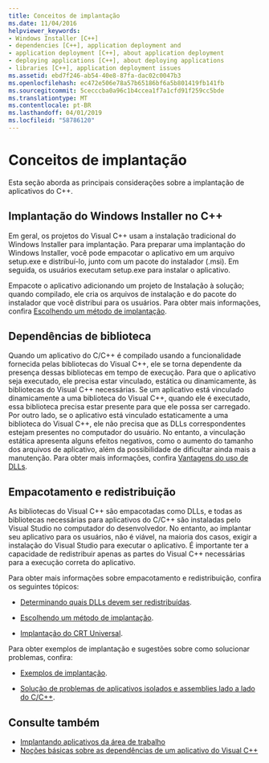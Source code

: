 ```yaml
---
title: Conceitos de implantação
ms.date: 11/04/2016
helpviewer_keywords:
- Windows Installer [C++]
- dependencies [C++], application deployment and
- application deployment [C++], about application deployment
- deploying applications [C++], about deploying applications
- libraries [C++], application deployment issues
ms.assetid: ebd7f246-ab54-40e8-87fa-dac02c0047b3
ms.openlocfilehash: ec472e506e78a57b65186bf6a5b801419fb141fb
ms.sourcegitcommit: 5cecccba0a96c1b4ccea1f7a1cfd91f259cc5bde
ms.translationtype: MT
ms.contentlocale: pt-BR
ms.lasthandoff: 04/01/2019
ms.locfileid: "58786120"
---
```

# <a name="deployment-concepts"></a>Conceitos de implantação

Esta seção aborda as principais considerações sobre a implantação de aplicativos do C++.

## <a name="windows-installer-deployment-in-c"></a>Implantação do Windows Installer no C++

Em geral, os projetos do Visual C++ usam a instalação tradicional do Windows Installer para implantação. Para preparar uma implantação do Windows Installer, você pode empacotar o aplicativo em um arquivo setup.exe e distribuí-lo, junto com um pacote do instalador (.msi). Em seguida, os usuários executam setup.exe para instalar o aplicativo.

Empacote o aplicativo adicionando um projeto de Instalação à solução; quando compilado, ele cria os arquivos de instalação e do pacote do instalador que você distribui para os usuários. Para obter mais informações, confira [Escolhendo um método de implantação](choosing-a-deployment-method.md).

## <a name="library-dependencies"></a>Dependências de biblioteca

Quando um aplicativo do C/C++ é compilado usando a funcionalidade fornecida pelas bibliotecas do Visual C++, ele se torna dependente da presença dessas bibliotecas em tempo de execução. Para que o aplicativo seja executado, ele precisa estar vinculado, estática ou dinamicamente, às bibliotecas do Visual C++ necessárias. Se um aplicativo está vinculado dinamicamente a uma biblioteca do Visual C++, quando ele é executado, essa biblioteca precisa estar presente para que ele possa ser carregado. Por outro lado, se o aplicativo está vinculado estaticamente a uma biblioteca do Visual C++, ele não precisa que as DLLs correspondentes estejam presentes no computador do usuário. No entanto, a vinculação estática apresenta alguns efeitos negativos, como o aumento do tamanho dos arquivos de aplicativo, além da possibilidade de dificultar ainda mais a manutenção. Para obter mais informações, confira [Vantagens do uso de DLLs](../build/dlls-in-visual-cpp.md#advantages-of-using-dlls).

## <a name="packaging-and-redistributing"></a>Empacotamento e redistribuição

As bibliotecas do Visual C++ são empacotadas como DLLs, e todas as bibliotecas necessárias para aplicativos do C/C++ são instaladas pelo Visual Studio no computador do desenvolvedor. No entanto, ao implantar seu aplicativo para os usuários, não é viável, na maioria dos casos, exigir a instalação do Visual Studio para executar o aplicativo. É importante ter a capacidade de redistribuir apenas as partes do Visual C++ necessárias para a execução correta do aplicativo.

Para obter mais informações sobre empacotamento e redistribuição, confira os seguintes tópicos:

- [Determinando quais DLLs devem ser redistribuídas](determining-which-dlls-to-redistribute.md).

- [Escolhendo um método de implantação](choosing-a-deployment-method.md).

- [Implantação do CRT Universal](universal-crt-deployment.md).

Para obter exemplos de implantação e sugestões sobre como solucionar problemas, confira:

- [Exemplos de implantação](deployment-examples.md).

- [Solução de problemas de aplicativos isolados e assemblies lado a lado do C/C++](../build/troubleshooting-c-cpp-isolated-applications-and-side-by-side-assemblies.md).

## <a name="see-also"></a>Consulte também

- [Implantando aplicativos da área de trabalho](deploying-native-desktop-applications-visual-cpp.md)
- [Noções básicas sobre as dependências de um aplicativo do Visual C++](understanding-the-dependencies-of-a-visual-cpp-application.md)
